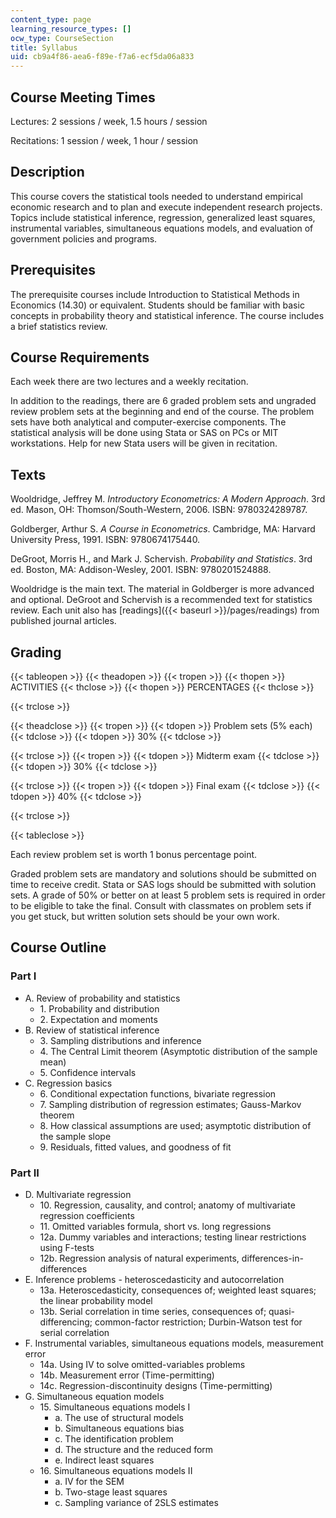 ```yaml
---
content_type: page
learning_resource_types: []
ocw_type: CourseSection
title: Syllabus
uid: cb9a4f86-aea6-f89e-f7a6-ecf5da06a833
---
```


Course Meeting Times
--------------------

Lectures: 2 sessions / week, 1.5 hours / session

Recitations: 1 session / week, 1 hour / session

Description
-----------

This course covers the statistical tools needed to understand empirical economic research and to plan and execute independent research projects. Topics include statistical inference, regression, generalized least squares, instrumental variables, simultaneous equations models, and evaluation of government policies and programs.

Prerequisites
-------------

The prerequisite courses include Introduction to Statistical Methods in Economics (14.30) or equivalent. Students should be familiar with basic concepts in probability theory and statistical inference. The course includes a brief statistics review.

Course Requirements
-------------------

Each week there are two lectures and a weekly recitation.

In addition to the readings, there are 6 graded problem sets and ungraded review problem sets at the beginning and end of the course. The problem sets have both analytical and computer-exercise components. The statistical analysis will be done using Stata or SAS on PCs or MIT workstations. Help for new Stata users will be given in recitation.

Texts
-----

Wooldridge, Jeffrey M. _Introductory Econometrics: A Modern Approach_. 3rd ed. Mason, OH: Thomson/South-Western, 2006. ISBN: 9780324289787.

Goldberger, Arthur S. _A Course in Econometrics_. Cambridge, MA: Harvard University Press, 1991. ISBN: 9780674175440.

DeGroot, Morris H., and Mark J. Schervish. _Probability and Statistics_. 3rd ed. Boston, MA: Addison-Wesley, 2001. ISBN: 9780201524888.

Wooldridge is the main text. The material in Goldberger is more advanced and optional. DeGroot and Schervish is a recommended text for statistics review. Each unit also has [readings]({{< baseurl >}}/pages/readings) from published journal articles.

Grading
-------

{{< tableopen >}}
{{< theadopen >}}
{{< tropen >}}
{{< thopen >}}
ACTIVITIES
{{< thclose >}}
{{< thopen >}}
PERCENTAGES
{{< thclose >}}

{{< trclose >}}

{{< theadclose >}}
{{< tropen >}}
{{< tdopen >}}
Problem sets (5% each)
{{< tdclose >}}
{{< tdopen >}}
30%
{{< tdclose >}}

{{< trclose >}}
{{< tropen >}}
{{< tdopen >}}
Midterm exam
{{< tdclose >}}
{{< tdopen >}}
30%
{{< tdclose >}}

{{< trclose >}}
{{< tropen >}}
{{< tdopen >}}
Final exam
{{< tdclose >}}
{{< tdopen >}}
40%
{{< tdclose >}}

{{< trclose >}}

{{< tableclose >}}

Each review problem set is worth 1 bonus percentage point.

Graded problem sets are mandatory and solutions should be submitted on time to receive credit. Stata or SAS logs should be submitted with solution sets. A grade of 50% or better on at least 5 problem sets is required in order to be eligible to take the final. Consult with classmates on problem sets if you get stuck, but written solution sets should be your own work.

Course Outline
--------------

### Part I

*   A. Review of probability and statistics
    *   1\. Probability and distribution
    *   2\. Expectation and moments
*   B. Review of statistical inference
    *   3\. Sampling distributions and inference
    *   4\. The Central Limit theorem (Asymptotic distribution of the sample mean)
    *   5\. Confidence intervals
*   C. Regression basics
    *   6\. Conditional expectation functions, bivariate regression
    *   7\. Sampling distribution of regression estimates; Gauss-Markov theorem
    *   8\. How classical assumptions are used; asymptotic distribution of the sample slope
    *   9\. Residuals, fitted values, and goodness of fit

### Part II

*   D. Multivariate regression
    *   10\. Regression, causality, and control; anatomy of multivariate regression coefficients
    *   11\. Omitted variables formula, short vs. long regressions
    *   12a. Dummy variables and interactions; testing linear restrictions using F-tests
    *   12b. Regression analysis of natural experiments, differences-in-differences
*   E. Inference problems - heteroscedasticity and autocorrelation
    *   13a. Heteroscedasticity, consequences of; weighted least squares; the linear probability model
    *   13b. Serial correlation in time series, consequences of; quasi-differencing; common-factor restriction; Durbin-Watson test for serial correlation
*   F. Instrumental variables, simultaneous equations models, measurement error
    *   14a. Using IV to solve omitted-variables problems
    *   14b. Measurement error (Time-permitting)
    *   14c. Regression-discontinuity designs (Time-permitting)
*   G. Simultaneous equation models
    *   15\. Simultaneous equations models I
        *   a. The use of structural models
        *   b. Simultaneous equations bias
        *   c. The identification problem
        *   d. The structure and the reduced form
        *   e. Indirect least squares
    *   16\. Simultaneous equations models II
        *   a. IV for the SEM
        *   b. Two-stage least squares
        *   c. Sampling variance of 2SLS estimates